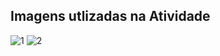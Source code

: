 ## Imagens utlizadas na Atividade 

![1](https://github.com/user-attachments/assets/cde02d21-df43-4c27-b6c3-40ec2f4efb25)
![2](https://github.com/user-attachments/assets/6bf98e4b-6ab3-43b0-b352-5d5767864c48)
